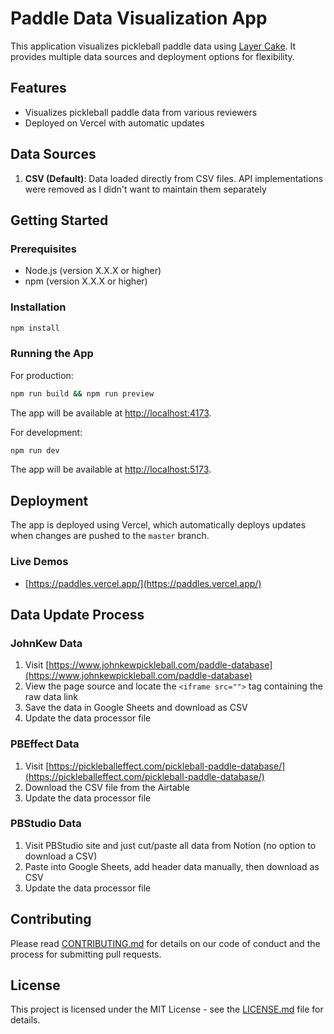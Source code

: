 # Paddle Data Visualization App

This application visualizes pickleball paddle data using [Layer Cake](https://layercake.graphics). It provides multiple data sources and deployment options for flexibility.

## Features

- Visualizes pickleball paddle data from various reviewers
- Deployed on Vercel with automatic updates

## Data Sources

1. **CSV (Default)**: Data loaded directly from CSV files. API implementations were removed as I didn't want to maintain them separately


## Getting Started

### Prerequisites

- Node.js (version X.X.X or higher)
- npm (version X.X.X or higher)

### Installation

```bash
npm install
```

### Running the App

For production:

```bash
npm run build && npm run preview
```

The app will be available at [http://localhost:4173](http://localhost:4173).

For development:

```bash
npm run dev
```

The app will be available at [http://localhost:5173](http://localhost:5173).

## Deployment

The app is deployed using Vercel, which automatically deploys updates when changes are pushed to the `master` branch.

### Live Demos

- [https://paddles.vercel.app/](https://paddles.vercel.app/) 

## Data Update Process

### JohnKew Data

1. Visit [https://www.johnkewpickleball.com/paddle-database](https://www.johnkewpickleball.com/paddle-database)
2. View the page source and locate the `<iframe src="">` tag containing the raw data link
3. Save the data in Google Sheets and download as CSV
4. Update the data processor file

### PBEffect Data

1. Visit [https://pickleballeffect.com/pickleball-paddle-database/](https://pickleballeffect.com/pickleball-paddle-database/)
2. Download the CSV file from the Airtable
3. Update the data processor file

### PBStudio Data

1. Visit PBStudio site and just cut/paste all data from Notion (no option to download a CSV)
2. Paste into Google Sheets, add header data manually, then download as CSV
3. Update the data processor file

## Contributing

Please read [CONTRIBUTING.md](CONTRIBUTING.md) for details on our code of conduct and the process for submitting pull requests.

## License

This project is licensed under the MIT License - see the [LICENSE.md](LICENSE.md) file for details.
